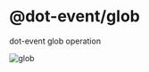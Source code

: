 # @dot-event/glob

dot-event glob operation

![glob](https://media1.tenor.com/images/91c8fd4e96a1cc0ef7bb2b725679f2a2/tenor.gif?itemid=9181632)
